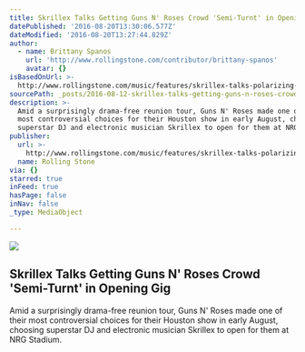 ```yaml
---
title: Skrillex Talks Getting Guns N' Roses Crowd 'Semi-Turnt' in Opening Gig
datePublished: '2016-08-20T13:30:06.577Z'
dateModified: '2016-08-20T13:27:44.829Z'
author:
  - name: Brittany Spanos
    url: 'http://www.rollingstone.com/contributor/brittany-spanos'
    avatar: {}
isBasedOnUrl: >-
  http://www.rollingstone.com/music/features/skrillex-talks-polarizing-guns-n-roses-opening-gig-w433878
sourcePath: _posts/2016-08-12-skrillex-talks-getting-guns-n-roses-crowd-semi-turnt-in-o.md
description: >-
  Amid a surprisingly drama-free reunion tour, Guns N' Roses made one of their
  most controversial choices for their Houston show in early August, choosing
  superstar DJ and electronic musician Skrillex to open for them at NRG Stadium.
publisher:
  url: >-
    http://www.rollingstone.com/music/features/skrillex-talks-polarizing-guns-n-roses-opening-gig-w433878
  name: Rolling Stone
via: {}
starred: true
inFeed: true
hasPage: false
inNav: false
_type: MediaObject

---
```

<article style=""><img src="http://img.wennermedia.com/social/skrillex-discusses-guns-n-roses-interview-ca546af2-c0cc-4d56-8d73-9f593df6eb21.jpg" /><h1>Skrillex Talks Getting Guns N' Roses Crowd 'Semi-Turnt' in Opening Gig</h1><p>Amid a surprisingly drama-free reunion tour, Guns N' Roses made one of their most controversial choices for their Houston show in early August, choosing superstar DJ and electronic musician Skrillex to open for them at NRG Stadium.</p></article>